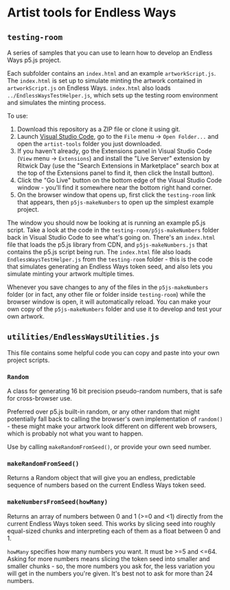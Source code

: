 # Artist tools for Endless Ways

## `testing-room`

A series of samples that you can use to learn how to develop an Endless Ways p5.js project. 

Each subfolder contains an `index.html` and an example `artworkScript.js`. The `index.html` is set up to simulate minting the artwork contained in `artworkScript.js` on Endless Ways. `index.html` also loads `../EndlessWaysTestHelper.js`, which sets up the testing room environment and simulates the minting process.

To use:
1. Download this repository as a ZIP file or clone it using git.
2. Launch [Visual Studio Code](https://code.visualstudio.com), go to the `File` menu -> `Open Folder...` and open the `artist-tools` folder you just downloaded.
3. If you haven't already, go the Extensions panel in Visual Studio Code (`View` menu -> `Extensions`) and install the "Live Server" extension by Ritwick Day (use the "Search Extensions in Marketplace" search box at the top of the Extensions panel to find it, then click the Install button).
4. Click the "Go Live" button on the bottom edge of the Visual Studio Code window - you'll find it somewhere near the bottom right hand corner. 
5. On the browser window that opens up, first click the `testing-room` link that appears, then `p5js-makeNumbers` to open up the simplest example project.

The window you should now be looking at is running an example p5.js script. Take a look at the code in the `testing-room/p5js-makeNumbers` folder back in Visual Studio Code to see what's going on. There's an `index.html` file that loads the p5.js library from CDN, and `p5js-makeNumbers.js` that contains the p5.js script being run. The `index.html` file also loads `EndlessWaysTestHelper.js` from the `testing-room` folder - this is the code that simulates generating an Endless Ways token seed, and also lets you simulate minting your artwork multiple times.

Whenever you save changes to any of the files in the `p5js-makeNumbers` folder (or in fact, any other file or folder inside `testing-room`) while the browser window is open, it will automatically reload. You can make your own copy of the `p5js-makeNumbers` folder and use it to develop and test your own artwork. 

## `utilities/EndlessWaysUtilities.js`

This file contains some helpful code you can copy and paste into your own project scripts.

### `Random`

A class for generating 16 bit precision pseudo-random numbers, that is safe for cross-browser use.

Preferred over p5.js built-in random, or any other random that might potentially fall back to calling the browser's own implementation of `random()` - these might make your artwork look different on different web browsers, which is probably not what you want to happen.

Use by calling `makeRandomFromSeed()`, or provide your own seed number.

### `makeRandomFromSeed()`

Returns a Random object that will give you an endless, predictable sequence of numbers based on the current Endless Ways token seed.

### `makeNumbersFromSeed(howMany)`

Returns an array of numbers between 0 and 1 (>=0 and <1) directly from the current Endless Ways token seed. This works by slicing seed into roughly equal-sized chunks and interpreting each of them as a float between 0 and 1. 

`howMany` specifies how many numbers you want. It must be >=5 and <=64. Asking for more numbers means slicing the token seed into smaller and smaller chunks - so, the more numbers you ask for, the less variation you will get in the numbers you're given. It's best not to ask for more than 24 numbers.

